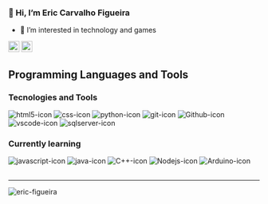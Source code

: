 ### 👋 Hi, I’m Eric Carvalho Figueira 
- 👀 I’m interested in technology and games


[<img alt="GitHub followers" src="https://img.shields.io/github/followers/eric-figueira?label=Follow&style=social" height="22" title="Follow me"/>][github]
[<img alt="Send an email to Eric" src="https://img.shields.io/badge/-Gmail-c14438?style=flat&logo=Gmail&logoColor=white" height="22" title="eric.figueira.07@gmail.com" />][email]

[github]: https://github.com/eric-figueira
[email]: mailto:eric.figueira.07@gmail.com


<!---
eric-figueira/eric-figueira is a ✨ special ✨ repository because its `README.md` (this file) appears on your GitHub profile.
You can click the Preview link to take a look at your changes.
--->

## Programming Languages and Tools 

### Tecnologies and Tools
<p>
  <img alt="html5-icon" src="https://img.shields.io/badge/-HTML5-E34F26?style=flat-square&logo=html5&logoColor=white" />
  <img alt="css-icon" src = "https://img.shields.io/badge/-CSS3-1572B6?style=flat-square&logo=css3&logoColor=white">
  <img alt="python-icon" src = "https://img.shields.io/badge/-python-yellow?style=flat-square&logo=python&logoColor=white">
  <img alt="git-icon" src="https://img.shields.io/badge/-Git-F05032?style=flat-square&logo=git&logoColor=white" />
  <img alt="Github-icon" src="http://img.shields.io/badge/-Github-000000?style=flat-square&logo=github&logoColor=FFFFFF"> 
  <img alt="vscode-icon" src="http://img.shields.io/badge/-VS%20Code-007ACC?style=flat-square&logo=visual%20studio%20code&logoColor=white">
  <img alt="sqlserver-icon" src="https://img.shields.io/badge/Microsoft_SQL_Server-CC2927?style=flat-square&logo=microsoft-sql-server&logoColor=white">
</p>

### Currently learning

<p> 
  <img alt="javascript-icon" src="https://img.shields.io/badge/-JavaScript-eed718?style=flat-square&logo=javascript&logoColor=ffffff">
  <img alt="java-icon" src="http://img.shields.io/badge/-Java-F89820?style=flat-square&logo=java&logoColor=white">
  <img alt="C++-icon" src="https://img.shields.io/badge/c++-%2300599C.svg?style=flat-square&logo=c%2B%2B&logoColor=white">
  <img alt="Nodejs-icon" src="https://img.shields.io/badge/-Nodejs-43853d?style=flat-square&logo=Node.js&logoColor=white" />
  <img alt="Arduino-icon" src="https://img.shields.io/badge/-Arduino-00979D?style=flat-square&logo=Arduino&logoColor=white">
</p>

##
---
<!--<p align="center"><img alt="Languages" src="https://github-readme-stats.vercel.app/api/top-langs/?username=eric-figueira" /></p>-->

  <img src="https://github-readme-stats.vercel.app/api/top-langs?username=eric-figueira&show_icons=true&layout=compact&locale=en&theme=white" alt="eric-figueira" />  
